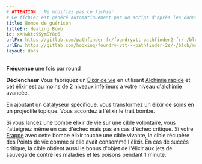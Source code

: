 ```yaml
---
# ATTENTION : Ne modifiez pas ce fichier
# Ce fichier est généré automatiquement par un script d'après les données du module Foundry VTT officiel et de sa traduction
title: Bombe de guérison
titleEn: Healing Bomb
id: xXHwktc9SymSY8d6
urlFr: https://gitlab.com/pathfinder-fr/foundryvtt-pathfinder2-fr/-/blob/master/data/feats/xXHwktc9SymSY8d6.htm
urlEn: https://gitlab.com/hooking/foundry-vtt---pathfinder-2e/-/blob/master/packs/data/feats.db/healing-bomb.json
layout: dons
---
```

**Fréquence** une fois par round

**Déclencheur** Vous fabriquez un [Élixir de vie](../équipements/elixir-de-vie-mineur.md) en utilisant [Alchimie rapide](alchimie-rapide.md) et cet élixir est au moins de 2 niveaux inférieurs à votre niveau d'alchimie avancée.

En ajoutant un catalyseur spécifique, vous transformez un élixir de soins en un projectile topique. Vous accordez à l'élixir le trait bombe.

Si vous lancez une bombe élixir de vie sur une cible volontaire, vous l'atteignez même en cas d'échec mais pas en cas d'échec critique. Si votre [Frappe](../actions/frapper.md) avec cette bombe élixir touche une cible vivante, la cible récupère des Points de vie comme si elle avait consommé l'élixir. En cas de succès critique, la cible obtient aussi le bonus d'objet de l'élixir aux jets de sauvegarde contre les maladies et les poisons pendant 1 minute.
